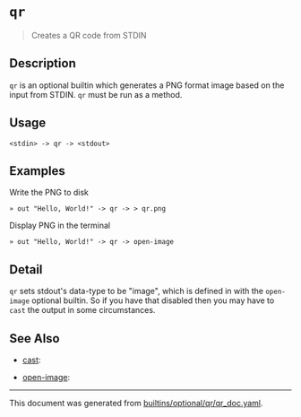 # `qr`

> Creates a QR code from STDIN

## Description

`qr` is an optional builtin which generates a PNG format image based on the
input from STDIN. `qr` must be run as a method.

## Usage

```
<stdin> -> qr -> <stdout>
```

## Examples

Write the PNG to disk

```
» out "Hello, World!" -> qr -> > qr.png
```

Display PNG in the terminal

```
» out "Hello, World!" -> qr -> open-image
```

## Detail

`qr` sets stdout's data-type to be "image", which is defined in with the
`open-image` optional builtin. So if you have that disabled then you may
have to `cast` the output in some circumstances.

## See Also

* [cast](../optional/cast.md):
  
* [open-image](../optional/open-image.md):
  

<hr/>

This document was generated from [builtins/optional/qr/qr_doc.yaml](https://github.com/lmorg/murex/blob/master/builtins/optional/qr/qr_doc.yaml).